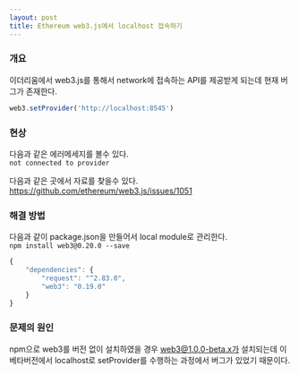 ```yaml
---
layout: post
title: Ethereum web3.js에서 localhost 접속하기
---
```

### 개요
이더리움에서 web3.js를 통해서 network에 접속하는 API를 제공받게 되는데 현재 버그가 존재한다.

```javascript
web3.setProvider('http://localhost:8545')
```
### 현상
다음과 같은 에러메세지를 볼수 있다.  
`not connected to provider`

다음과 같은 곳에서 자료를 찾을수 있다.
https://github.com/ethereum/web3.js/issues/1051

### 해결 방법
다음과 같이 package.json을 만들어서 local module로 관리한다.  
`npm install web3@0.20.0 --save`  

```javascript
{
    "dependencies": {
        "request": "^2.83.0",
        "web3": "0.19.0"
    }
}
```

### 문제의 원인
npm으로 web3를 버전 없이 설치하였을 경우 web3@1.0.0-beta.x가 설치되는데 이 베타버전에서 localhost로 setProvider를 수행하는 과정에서 버그가 있었기 때문이다.  

